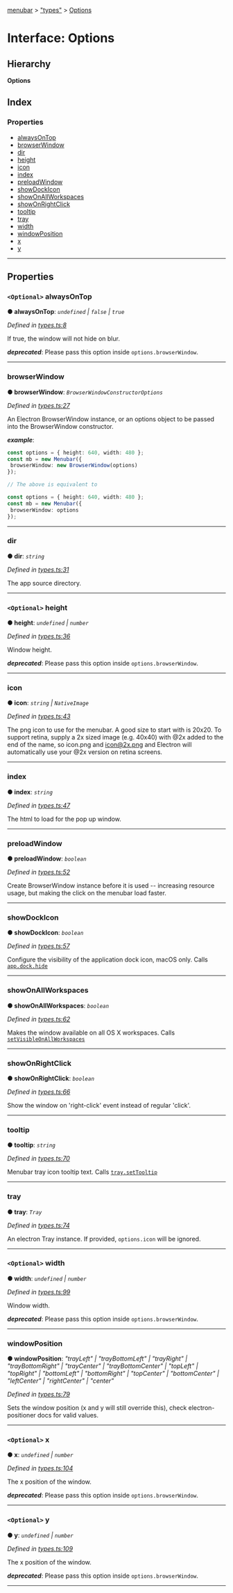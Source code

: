 [menubar](../README.md) > ["types"](../modules/_types_.md) > [Options](../interfaces/_types_.options.md)

# Interface: Options

## Hierarchy

**Options**

## Index

### Properties

* [alwaysOnTop](_types_.options.md#alwaysontop)
* [browserWindow](_types_.options.md#browserwindow)
* [dir](_types_.options.md#dir)
* [height](_types_.options.md#height)
* [icon](_types_.options.md#icon)
* [index](_types_.options.md#index)
* [preloadWindow](_types_.options.md#preloadwindow)
* [showDockIcon](_types_.options.md#showdockicon)
* [showOnAllWorkspaces](_types_.options.md#showonallworkspaces)
* [showOnRightClick](_types_.options.md#showonrightclick)
* [tooltip](_types_.options.md#tooltip)
* [tray](_types_.options.md#tray)
* [width](_types_.options.md#width)
* [windowPosition](_types_.options.md#windowposition)
* [x](_types_.options.md#x)
* [y](_types_.options.md#y)

---

## Properties

<a id="alwaysontop"></a>

### `<Optional>` alwaysOnTop

**● alwaysOnTop**: *`undefined` \| `false` \| `true`*

*Defined in [types.ts:8](https://github.com/maxogden/menubar/blob/270eb39/src/types.ts#L8)*

If true, the window will not hide on blur.

*__deprecated__*: Please pass this option inside `options.browserWindow`.

___
<a id="browserwindow"></a>

###  browserWindow

**● browserWindow**: *`BrowserWindowConstructorOptions`*

*Defined in [types.ts:27](https://github.com/maxogden/menubar/blob/270eb39/src/types.ts#L27)*

An Electron BrowserWindow instance, or an options object to be passed into the BrowserWindow constructor.

*__example__*:
 ```typescript
const options = { height: 640, width: 480 };
const mb = new Menubar({
  browserWindow: new BrowserWindow(options)
});

// The above is equivalent to

const options = { height: 640, width: 480 };
const mb = new Menubar({
  browserWindow: options
});
```

___
<a id="dir"></a>

###  dir

**● dir**: *`string`*

*Defined in [types.ts:31](https://github.com/maxogden/menubar/blob/270eb39/src/types.ts#L31)*

The app source directory.

___
<a id="height"></a>

### `<Optional>` height

**● height**: *`undefined` \| `number`*

*Defined in [types.ts:36](https://github.com/maxogden/menubar/blob/270eb39/src/types.ts#L36)*

Window height.

*__deprecated__*: Please pass this option inside `options.browserWindow`.

___
<a id="icon"></a>

###  icon

**● icon**: *`string` \| `NativeImage`*

*Defined in [types.ts:43](https://github.com/maxogden/menubar/blob/270eb39/src/types.ts#L43)*

The png icon to use for the menubar. A good size to start with is 20x20. To support retina, supply a 2x sized image (e.g. 40x40) with @2x added to the end of the name, so icon.png and [icon@2x.png](mailto:icon@2x.png) and Electron will automatically use your @2x version on retina screens.

___
<a id="index"></a>

###  index

**● index**: *`string`*

*Defined in [types.ts:47](https://github.com/maxogden/menubar/blob/270eb39/src/types.ts#L47)*

The html to load for the pop up window.

___
<a id="preloadwindow"></a>

###  preloadWindow

**● preloadWindow**: *`boolean`*

*Defined in [types.ts:52](https://github.com/maxogden/menubar/blob/270eb39/src/types.ts#L52)*

Create BrowserWindow instance before it is used -- increasing resource usage, but making the click on the menubar load faster.

___
<a id="showdockicon"></a>

###  showDockIcon

**● showDockIcon**: *`boolean`*

*Defined in [types.ts:57](https://github.com/maxogden/menubar/blob/270eb39/src/types.ts#L57)*

Configure the visibility of the application dock icon, macOS only. Calls [`app.dock.hide`](https://electronjs.org/docs/api/app#appdockhide-macos)

___
<a id="showonallworkspaces"></a>

###  showOnAllWorkspaces

**● showOnAllWorkspaces**: *`boolean`*

*Defined in [types.ts:62](https://github.com/maxogden/menubar/blob/270eb39/src/types.ts#L62)*

Makes the window available on all OS X workspaces. Calls [`setVisibleOnAllWorkspaces`](https://electronjs.org/docs/api/browser-window#winsetvisibleonallworkspacesvisible-options)

___
<a id="showonrightclick"></a>

###  showOnRightClick

**● showOnRightClick**: *`boolean`*

*Defined in [types.ts:66](https://github.com/maxogden/menubar/blob/270eb39/src/types.ts#L66)*

Show the window on 'right-click' event instead of regular 'click'.

___
<a id="tooltip"></a>

###  tooltip

**● tooltip**: *`string`*

*Defined in [types.ts:70](https://github.com/maxogden/menubar/blob/270eb39/src/types.ts#L70)*

Menubar tray icon tooltip text. Calls [`tray.setTooltip`](https://electronjs.org/docs/api/tray#traysettooltiptooltip)

___
<a id="tray"></a>

###  tray

**● tray**: *`Tray`*

*Defined in [types.ts:74](https://github.com/maxogden/menubar/blob/270eb39/src/types.ts#L74)*

An electron Tray instance. If provided, `options.icon` will be ignored.

___
<a id="width"></a>

### `<Optional>` width

**● width**: *`undefined` \| `number`*

*Defined in [types.ts:99](https://github.com/maxogden/menubar/blob/270eb39/src/types.ts#L99)*

Window width.

*__deprecated__*: Please pass this option inside `options.browserWindow`.

___
<a id="windowposition"></a>

###  windowPosition

**● windowPosition**: *"trayLeft" \| "trayBottomLeft" \| "trayRight" \| "trayBottomRight" \| "trayCenter" \| "trayBottomCenter" \| "topLeft" \| "topRight" \| "bottomLeft" \| "bottomRight" \| "topCenter" \| "bottomCenter" \| "leftCenter" \| "rightCenter" \| "center"*

*Defined in [types.ts:79](https://github.com/maxogden/menubar/blob/270eb39/src/types.ts#L79)*

Sets the window position (x and y will still override this), check electron-positioner docs for valid values.

___
<a id="x"></a>

### `<Optional>` x

**● x**: *`undefined` \| `number`*

*Defined in [types.ts:104](https://github.com/maxogden/menubar/blob/270eb39/src/types.ts#L104)*

The x position of the window.

*__deprecated__*: Please pass this option inside `options.browserWindow`.

___
<a id="y"></a>

### `<Optional>` y

**● y**: *`undefined` \| `number`*

*Defined in [types.ts:109](https://github.com/maxogden/menubar/blob/270eb39/src/types.ts#L109)*

The x position of the window.

*__deprecated__*: Please pass this option inside `options.browserWindow`.

___

